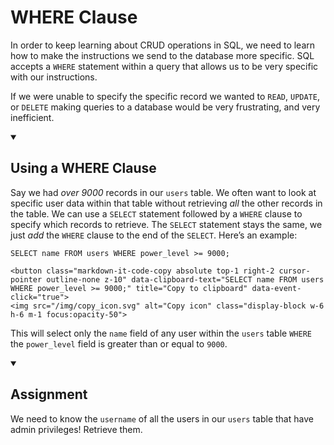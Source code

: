 <div class="viewer p-4"><h1>WHERE Clause</h1>
<p>In order to keep learning about CRUD operations in SQL, we need to learn how to make the instructions we send to the database more specific. SQL accepts a <code>WHERE</code> statement within a query that allows us to be very specific with our instructions.</p>
<p>If we were unable to specify the specific record we wanted to <code>READ</code>, <code>UPDATE</code>, or <code>DELETE</code> making queries to a database would be very frustrating, and very inefficient.</p>
<details open="">
<summary>
<h2>Using a WHERE Clause</h2>
</summary>
<p>Say we had <em>over 9000</em> records in our <code>users</code> table. We often want to look at specific user data within that table without retrieving <em>all</em> the other records in the table. We can use a <code>SELECT</code> statement followed by a <code>WHERE</code> clause to specify which records to retrieve. The <code>SELECT</code> statement stays the same, we just <em>add</em> the <code>WHERE</code> clause to the end of the <code>SELECT</code>. Here’s an example:</p>

<div style="position: relative">
	<pre class="language-sql" tabindex="0"><code class="language-sql"><span class="token keyword keyword-select">SELECT</span> name <span class="token keyword keyword-from">FROM</span> users <span class="token keyword keyword-where">WHERE</span> power_level <span class="token operator">&gt;=</span> <span class="token number">9000</span><span class="token punctuation">;</span>
</code></pre>

	<button class="markdown-it-code-copy absolute top-1 right-2 cursor-pointer outline-none z-10" data-clipboard-text="SELECT name FROM users WHERE power_level >= 9000;" title="Copy to clipboard" data-event-click="true">
    <img src="/img/copy_icon.svg" alt="Copy icon" class="display-block w-6 h-6 m-1 focus:opacity-50">
  </button>
</div>
<p>This will select only the <code>name</code> field of any user within the <code>users</code> table <code>WHERE</code> the <code>power_level</code> field is greater than or equal to <code>9000</code>.</p>
</details>
<details open="">
<summary>
<h2>Assignment</h2>
</summary>
<p>We need to know the <code>username</code> of all the users in our <code>users</code> table that have admin privileges! Retrieve them.</p>
</details>
</div>